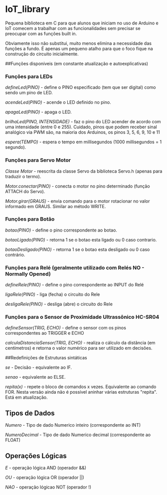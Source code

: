 # IoT_library
Pequena biblioteca em C para que alunos que iniciam no uso de Arduino e IoT comecem a trabalhar com as funcionalidades sem precisar se preocupar com as funções built in.

Obviamente isso não substitui, muito menos elimina a necessidade das funções a fundo. É apenas um pequeno atalho para que o foco fique na construção do circuito inicialmente.

##Funções disponíveis (em constante atualização e autoexplicativas)

### Funções para LEDs

*defineLed(PINO)* - define o PINO especificado (tem que ser digital) como sendo um pino de LED.

*acendeLed(PINO)* - acende o LED definido no pino.

*apagaLed(PINO)* - apaga o LED.

*brilhaLed(PINO, INTENSIDADE)* - faz o pino do LED acender de acordo com uma intensidade (entre 0 e 255). Cuidado, pinos que podem receber sinal analógico via PWM são, na maioria dos Arduinos, os pinos 3, 5, 6, 9, 10 e 11

*espera(TEMPO)* - espera o tempo em millisegundos (1000 millisegundos = 1 segundo).

### Funções para Servo Motor

*Classe Motor* - reescrita da classe Servo da biblioteca Servo.h (apenas para traduzir o termo).

*Motor.conectar(PINO)* - conecta o motor no pino determinado (função ATTACH do Servo).

*Motor.girar(GRAUS)* - envia comando para o motor rotacionar no valor informado em GRAUS. Similar ao método WRITE.

### Funções para Botão

*botao(PINO)* - define o pino correspondente ao botao.

*botaoLigado(PINO)* - retorna 1 se o botao esta ligado ou 0 caso contrario.

*botaoDesligado(PINO)* - retorna 1 se o botao esta desligado ou 0 caso contrário.

### Funções para Relé (geralmente utilizado com Relés NO - Normally Opened)

*defineRele(PINO)* - define o pino correspondente ao INPUT do Relé

*ligaRele(PINO)* - liga (fecha) o circuito do Rele

*desligaRele(PINO)* - desliga (abre) o circuito do Rele

### Funções para o Sensor de Proximidade Ultrassônico HC-SR04

*defineSensor(TRIG, ECHO)* - define o sensor com os pinos correspondentes ao TRIGGER e ECHO

*calculaDistanciaSensor(TRIG, ECHO)* - realiza o cálculo da distância (em centímetros) e retorna o valor numérico para ser utilizado em decisões.

##Redefinições de Estruturas sintáticas

*se* - Decisão - equivalente ao IF.

*senao* - equivalente ao ELSE.

*repita(x)* - repete o bloco de comandos x vezes. Equivalente ao comando FOR. Nesta versão ainda não é possível aninhar várias estruturas "repita". Está em atualização.

## Tipos de Dados

*Numero* - Tipo de dado Numerico inteiro (correspondente ao INT)

*NumeroDecimal* - Tipo de dado Numerico decimal (correspondente ao FLOAT)

## Operações Lógicas

*E* - operação lógica AND (operador &&)

*OU* - operação lógica OR (operador ||)

*NAO* - operação lógicao NOT (operador !)

